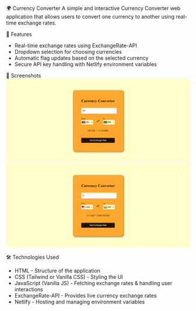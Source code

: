 🌍 Currency Converter
A simple and interactive Currency Converter web application that allows users to convert one currency to another using real-time exchange rates.

🚀 Features
- Real-time exchange rates using ExchangeRate-API
- Dropdown selection for choosing currencies
- Automatic flag updates based on the selected currency
- Secure API key handling with Netlify environment variables

📸 Screenshots
![Currency Converter](assets/images/screenshot1.png)
![Currency Converter](assets/images/screenshot2.png)

🛠️ Technologies Used
- HTML - Structure of the application
- CSS (Tailwind or Vanilla CSS) - Styling the UI
- JavaScript (Vanilla JS) - Fetching exchange rates & handling user interactions
- ExchangeRate-API - Provides live currency exchange rates
- Netlify - Hosting and managing environment variables
